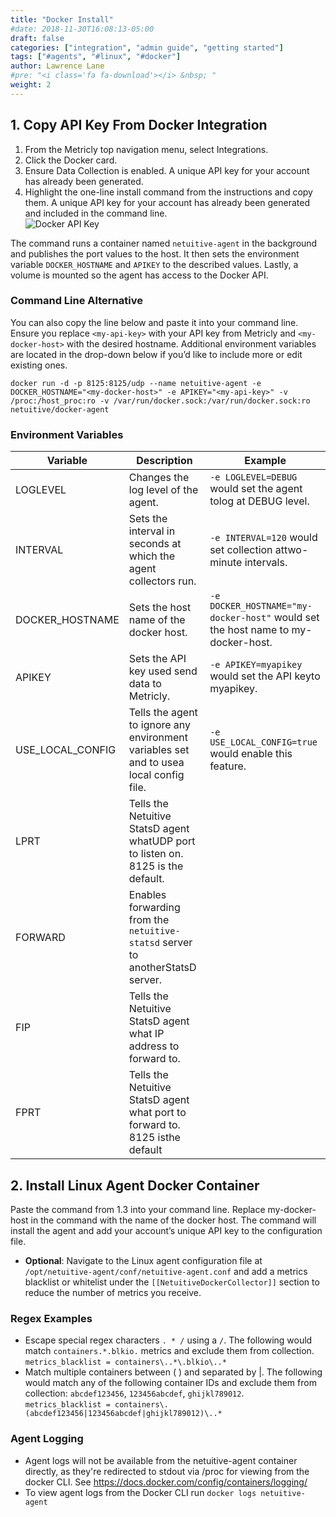 ```yaml
---
title: "Docker Install"
#date: 2018-11-30T16:08:13-05:00
draft: false
categories: ["integration", "admin guide", "getting started"]
tags: ["#agents", "#linux", "#docker"]
author: Lawrence Lane
#pre: "<i class='fa fa-download'></i> &nbsp; "
weight: 2
---
```

## 1. Copy API Key From Docker Integration
1. From the Metricly top navigation menu, select Integrations.  
2. Click the Docker card.  
3. Ensure Data Collection is enabled. A unique API key for your account has already been generated.  
4. Highlight the one-line install command from the instructions and copy them. A unique API key for your account has already been generated and included in the command line.  
![Docker API Key](/images/LINUX-docker-install/docker-api-key.png)

The command runs a container named `netuitive-agent` in the background and publishes the port values to the host. It then sets the environment variable `DOCKER_HOSTNAME` and `APIKEY` to the described values. Lastly, a volume is mounted so the agent has access to the Docker API.

### Command Line Alternative

You can also copy the line below and paste it into your command line. Ensure you replace ``<my-api-key>`` with your API key from Metricly and ``<my-docker-host>`` with the desired hostname. Additional environment variables are located in the drop-down below if you’d like to include more or edit existing ones.

```
docker run -d -p 8125:8125/udp --name netuitive-agent -e DOCKER_HOSTNAME="<my-docker-host>" -e APIKEY="<my-api-key>" -v /proc:/host_proc:ro -v /var/run/docker.sock:/var/run/docker.sock:ro netuitive/docker-agent
```

### Environment Variables

| Variable         | Description                                                                            | Example                                                                         |
|------------------|----------------------------------------------------------------------------------------|---------------------------------------------------------------------------------|
| LOGLEVEL         | Changes the log level of the agent.                                                    | ``-e LOGLEVEL=DEBUG`` would set the agent tolog at DEBUG level.                     |
| INTERVAL         | Sets the interval in seconds at which the agent collectors run.                        | ``-e INTERVAL=120`` would set collection attwo-minute intervals.                    |
| DOCKER_HOSTNAME  | Sets the host name of the docker host.                                                 | ``-e DOCKER_HOSTNAME="my-docker-host"``  would set the host name to my-docker-host. |
| APIKEY           | Sets the API key used send data to Metricly.                                           | ``-e APIKEY=myapikey`` would set the API keyto myapikey.                            |
| USE_LOCAL_CONFIG | Tells the agent to ignore any environment variables set and to usea local config file. | ``-e USE_LOCAL_CONFIG=true`` would enable this feature.                              |
| LPRT             | Tells the Netuitive StatsD agent whatUDP port to listen on. 8125 is the default.       |                                                                                 |
| FORWARD          | Enables forwarding from the `netuitive-statsd` server to anotherStatsD server.           |                                                                                 |
| FIP              | Tells the Netuitive StatsD agent what IP address to forward to.                        |                                                                                 |
| FPRT             | Tells the Netuitive StatsD agent what port to forward to. 8125 isthe default           |                                                                                 |

## 2. Install Linux Agent Docker Container
Paste the command from 1.3 into your command line. Replace my-docker-host in the command with the name of the docker host. The command will install the agent and add your account’s unique API key to the configuration file.
 - **Optional**: Navigate to the Linux agent configuration file at ``/opt/netuitive-agent/conf/netuitive-agent.conf`` and add a metrics blacklist or whitelist under the ``[[NetuitiveDockerCollector]]`` section to reduce the number of metrics you receive.

### Regex Examples
- Escape special regex characters `` . * / `` using a ``/``. The following would match `containers.*.blkio.` metrics and exclude them from collection.   
`metrics_blacklist = containers\..*\.blkio\..*`
- Match multiple containers between ( ) and separated by |. The following would match any of the following container IDs and exclude them from collection: `abcdef123456`, `123456abcdef`, `ghijkl789012`.  
`metrics_blacklist = containers\.(abcdef123456|123456abcdef|ghijkl789012)\..*`

### Agent Logging
- Agent logs will not be available from the netuitive-agent container directly, as they're redirected to stdout via /proc for viewing from the docker CLI. See https://docs.docker.com/config/containers/logging/
- To view agent logs from the Docker CLI run `docker logs netuitive-agent`
